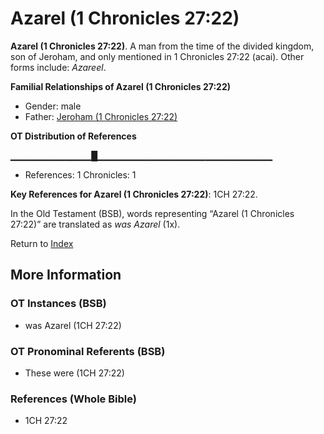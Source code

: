 # Azarel (1 Chronicles 27:22)
**Azarel (1 Chronicles 27:22)**. 
A man from the time of the divided kingdom, son of Jeroham, and only mentioned in 1 Chronicles 27:22 (acai). 
Other forms include: 
*Azareel*. 




**Familial Relationships of Azarel (1 Chronicles 27:22)**


* Gender: male
* Father: [Jeroham (1 Chronicles 27:22)](Jeroham.6.md)


**OT Distribution of References**

▁▁▁▁▁▁▁▁▁▁▁▁█▁▁▁▁▁▁▁▁▁▁▁▁▁▁▁▁▁▁▁▁▁▁▁▁▁▁
* References: 1 Chronicles: 1



**Key References for Azarel (1 Chronicles 27:22)**: 
1CH 27:22. 


In the Old Testament (BSB), words representing “Azarel (1 Chronicles 27:22)” are translated as 
*was Azarel* (1x). 




Return to [Index](00-Index.md)

## More Information

### OT Instances (BSB)

* was Azarel (1CH 27:22)



### OT Pronominal Referents (BSB)

* These were (1CH 27:22)



### References (Whole Bible)

* 1CH 27:22



